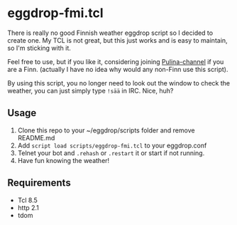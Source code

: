 # eggdrop-fmi.tcl

There is really no good Finnish weather eggdrop script so I decided to create one. My TCL is not great, but this just works and is easy to maintain, so I'm sticking with it.

Feel free to use, but if you like it, considering joining [Pulina-channel](http://www.pulina.fi) if you are a Finn. (actually I have no idea why would any non-Finn use this script). 

By using this script, you no longer need to look out the window to check the weather, you can just simply type `!sää` in IRC. Nice, huh?

## Usage

1. Clone this repo to your ~/eggdrop/scripts folder and remove README.md
2. Add `script load scripts/eggdrop-fmi.tcl` to your eggdrop.conf
3. Telnet your bot and `.rehash` or `.restart` it or start if not running.
4. Have fun knowing the weather!

## Requirements

* Tcl 8.5
* http 2.1
* tdom